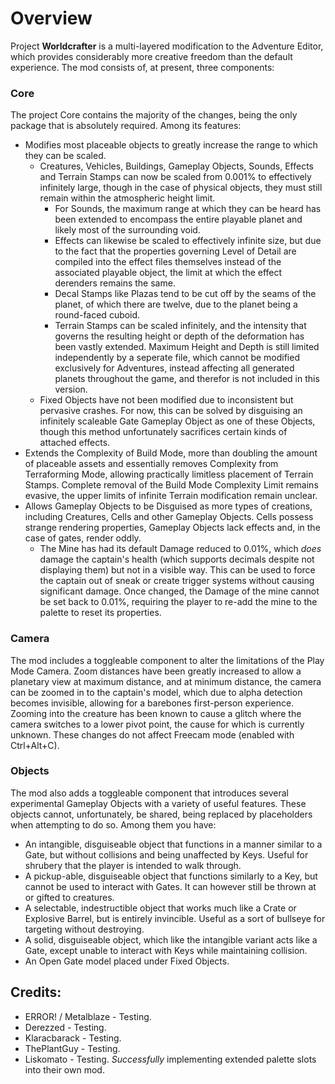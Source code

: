 # Overview
Project **Worldcrafter** is a multi-layered modification to the Adventure Editor, which provides considerably more creative freedom than the default experience. The mod consists of, at present, three components: 

### Core
The project Core contains the majority of the changes, being the only package that is absolutely required. Among its features: 
* Modifies most placeable objects to greatly increase the range to which they can be scaled. 
  * Creatures, Vehicles, Buildings, Gameplay Objects, Sounds, Effects and Terrain Stamps can now be scaled from 0.001% to effectively infinitely large, though in the case of physical objects, they must still remain within the atmospheric height limit.
    * For Sounds, the maximum range at which they can be heard has been extended to encompass the entire playable planet and likely most of the surrounding void.
    * Effects can likewise be scaled to effectively infinite size, but due to the fact that the properties governing Level of Detail are compiled into the effect files themselves instead of the associated playable object, the limit at which the effect derenders remains the same.
    * Decal Stamps like Plazas tend to be cut off by the seams of the planet, of which there are twelve, due to the planet being a round-faced cuboid.
    * Terrain Stamps can be scaled infinitely, and the intensity that governs the resulting height or depth of the deformation has been vastly extended. Maximum Height and Depth is still limited independently by a seperate file, which cannot be modified exclusively for Adventures, instead affecting all generated planets throughout the game, and therefor is not included in this version.
  * Fixed Objects have not been modified due to inconsistent but pervasive crashes. For now, this can be solved by disguising an infinitely scaleable Gate Gameplay Object as one of these Objects, though this method unfortunately sacrifices certain kinds of attached effects.
* Extends the Complexity of Build Mode, more than doubling the amount of placeable assets and essentially removes Complexity from Terraforming Mode, allowing practically limitless placement of Terrain Stamps. Complete removal of the Build Mode Complexity Limit remains evasive, the upper limits of infinite Terrain modification remain unclear.
* Allows Gameplay Objects to be Disguised as more types of creations, including Creatures, Cells and other Gameplay Objects. Cells possess strange rendering properties, Gameplay Objects lack effects and, in the case of gates, render oddly.
  * The Mine has had its default Damage reduced to 0.01%, which _does_ damage the captain's health (which supports decimals despite not displaying them) but not in a visible way. This can be used to force the captain out of sneak or create trigger systems without causing significant damage. Once changed, the Damage of the mine cannot be set back to 0.01%, requiring the player to re-add the mine to the palette to reset its properties.

### Camera
The mod includes a toggleable component to alter the limitations of the Play Mode Camera. Zoom distances have been greatly increased to allow a planetary view at maximum distance, and at minimum distance, the camera can be zoomed in to the captain's model, which due to alpha detection becomes invisible, allowing for a barebones first-person experience. Zooming into the creature has been known to cause a glitch where the camera switches to a lower pivot point, the cause for which is currently unknown. These changes do not affect Freecam mode (enabled with Ctrl+Alt+C).

### Objects
The mod also adds a toggleable component that introduces several experimental Gameplay Objects with a variety of useful features. These objects cannot, unfortunately, be shared, being replaced by placeholders when attempting to do so. Among them you have:
* An intangible, disguiseable object that functions in a manner similar to a Gate, but without collisions and being unaffected by Keys. Useful for shrubery that the player is intended to walk through.
* A pickup-able, disguiseable object that functions similarly to a Key, but cannot be used to interact with Gates. It can however still be thrown at or gifted to creatures.
* A selectable, indestructible object that works much like a Crate or Explosive Barrel, but is entirely invincible. Useful as a sort of bullseye for targeting without destroying.
* A solid, disguiseable object, which like the intangible variant acts like a Gate, except unable to interact with Keys while maintaining collision.
* An Open Gate model placed under Fixed Objects.

## Credits:
* ERROR! / Metalblaze - Testing.
* Derezzed - Testing.
* Klaracbarack - Testing.
* ThePlantGuy - Testing.
* Liskomato - Testing. _Successfully_ implementing extended palette slots into their own mod.
